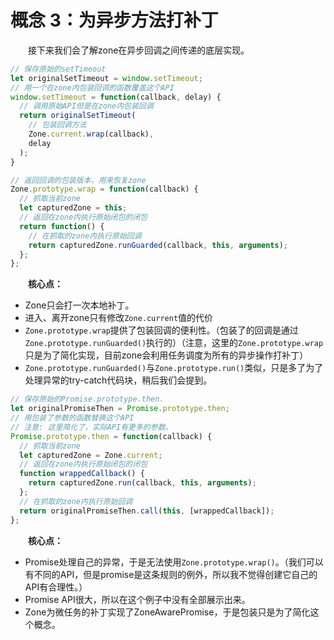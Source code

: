 # 概念 3：为异步方法打补丁

&emsp;&emsp;接下来我们会了解zone在异步回调之间传递的底层实现。

```javascript
// 保存原始的setTimeout
let originalSetTimeout = window.setTimeout;
// 用一个在zone内包装回调的函数覆盖这个API
window.setTimeout = function(callback, delay) {
  // 调用原始API但是在zone内包装回调
  return originalSetTimeout(
    // 包装回调方法
    Zone.current.wrap(callback), 
    delay
  );
}

// 返回回调的包装版本，用来恢复zone
Zone.prototype.wrap = function(callback) {
  // 抓取当前zone
  let capturedZone = this;
  // 返回在zone内执行原始闭包的闭包
  return function() {
    // 在抓取的zone内执行原始回调
    return capturedZone.runGuarded(callback, this, arguments);
  };
};
```

&emsp;&emsp;**核心点：**

* Zone只会打一次本地补丁。
* 进入、离开zone只有修改`Zone.current`值的代价
* `Zone.prototype.wrap`提供了包装回调的便利性。（包装了的回调是通过`Zone.prototype.runGuarded()`执行的）（注意，这里的`Zone.prototype.wrap`只是为了简化实现，目前zone会利用任务调度为所有的异步操作打补丁）
* `Zone.prototype.runGuarded()`与`Zone.prototype.run()`类似，只是多了为了处理异常的try-catch代码块，稍后我们会提到。

```javascript
// 保存原始的Promise.prototype.then.
let originalPromiseThen = Promise.prototype.then;
// 用包装了参数的函数替换这个API
// 注意: 这里简化了，实际API有更多的参数。
Promise.prototype.then = function(callback) {
  // 抓取当前zone
  let capturedZone = Zone.current;
  // 返回在zone内执行原始闭包的闭包
  function wrappedCallback() {
    return capturedZone.run(callback, this, arguments);
  };
  // 在抓取的zone内执行原始回调
  return originalPromiseThen.call(this, [wrappedCallback]);
};
```

&emsp;&emsp;**核心点：**

* Promise处理自己的异常，于是无法使用`Zone.prototype.wrap()`。（我们可以有不同的API，但是promise是这条规则的例外，所以我不觉得创建它自己的API有合理性。）
* Promise API很大，所以在这个例子中没有全部展示出来。
* Zone为微任务的补丁实现了ZoneAwarePromise，于是包装只是为了简化这个概念。
